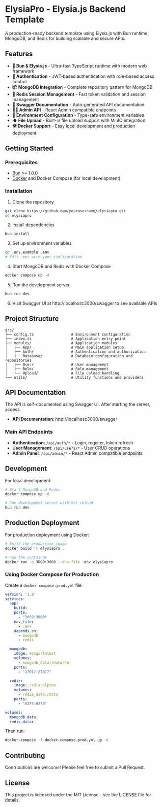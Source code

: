 # ElysiaPro - Elysia.js Backend Template

A production-ready backend template using Elysia.js with Bun runtime, MongoDB, and Redis for building scalable and secure APIs.

## Features

- **🚀 Bun & Elysia.js** - Ultra-fast TypeScript runtime with modern web framework
- **🔐 Authentication** - JWT-based authentication with role-based access control
- **📦 MongoDB Integration** - Complete repository pattern for MongoDB
- **🔄 Redis Session Management** - Fast token validation and session management
- **📝 Swagger Documentation** - Auto-generated API documentation
- **👩‍💻 Admin API** - React Admin compatible endpoints
- **🔧 Environment Configuration** - Type-safe environment variables
- **⬆️ File Upload** - Built-in file upload support with MinIO integration
- **🛠️ Docker Support** - Easy local development and production deployment

## Getting Started

### Prerequisites

- [Bun](https://bun.sh/) >= 1.0.0
- [Docker](https://www.docker.com/) and Docker Compose (for local development)

### Installation

1. Clone the repository
```bash
git clone https://github.com/yourusername/elysiapro.git
cd elysiapro
```

2. Install dependencies
```bash
bun install
```

3. Set up environment variables
```bash
cp .env.example .env
# Edit .env with your configuration
```

4. Start MongoDB and Redis with Docker Compose
```bash
docker compose up -d
```

5. Run the development server
```bash
bun run dev
```

6. Visit Swagger UI at http://localhost:3000/swagger to see available APIs

## Project Structure

```
src/
├── config.ts                 # Environment configuration
├── index.ts                  # Application entry point
├── modules/                  # Application modules
│   ├── App/                  # Main application setup
│   ├── Auth/                 # Authentication and authorization
│   ├── Database/             # Database configuration and repositories  
│   ├── User/                 # User management
│   ├── Role/                 # Role management
│   └── Upload/               # File upload handling
└── utils/                    # Utility functions and providers
```

## API Documentation

The API is self-documented using Swagger UI. After starting the server, access:

- **API Documentation**: http://localhost:3000/swagger

### Main API Endpoints

- **Authentication**: `/api/auth/*` - Login, register, token refresh
- **User Management**: `/api/users/*` - User CRUD operations
- **Admin Panel**: `/api/admin/*` - React Admin compatible endpoints

## Development

For local development:

```bash
# Start MongoDB and Redis
docker compose up -d

# Run development server with hot reload
bun run dev
```

## Production Deployment

For production deployment using Docker:

```bash
# Build the production image
docker build -t elysiapro .

# Run the container
docker run -p 3000:3000 --env-file .env elysiapro
```

### Using Docker Compose for Production

Create a `docker-compose.prod.yml` file:

```yaml
version: '3.8'
services:
  app:
    build: .
    ports:
      - "3000:3000"
    env_file:
      - .env
    depends_on:
      - mongodb
      - redis

  mongodb:
    image: mongo:latest
    volumes:
      - mongodb_data:/data/db
    ports:
      - "27017:27017"

  redis:
    image: redis:alpine
    volumes:
      - redis_data:/data
    ports:
      - "6379:6379"

volumes:
  mongodb_data:
  redis_data:
```

Then run:

```bash
docker-compose -f docker-compose.prod.yml up -d
```

## Contributing

Contributions are welcome! Please feel free to submit a Pull Request.

## License

This project is licensed under the MIT License - see the LICENSE file for details.